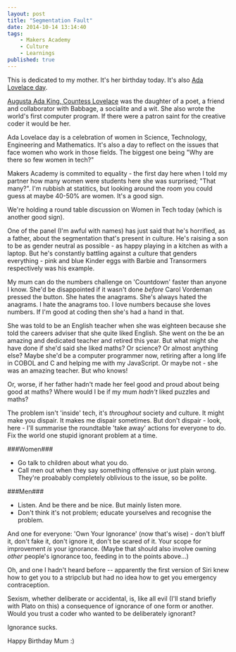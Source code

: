 ```yaml
---
layout: post
title: "Segmentation Fault"
date: 2014-10-14 13:14:40
tags:
    - Makers Academy
    - Culture
    - Learnings
published: true
---
```


This is dedicated to my mother. It's her birthday today. It's also [Ada Lovelace
day](http://findingada.com/).

[Augusta Ada King, Countess Lovelace](http://en.wikipedia.org/wiki/Ada_Lovelace)
was the daughter of a poet, a friend and collaborator with Babbage, a socialite
and a wit. She also wrote the world's first computer program. If there were
a patron saint for the creative coder it would be her.

Ada Lovelace day is a celebration of women in Science, Technology, Engineering
and Mathematics. It's also a day to reflect on the issues that face women who
work in those fields. The biggest one being "Why are there so few women in tech?"

Makers Academy is commited to equality - the first day here when I told my
partner how many women were students here she was surprised; "That many?". I'm
rubbish at statitics, but looking around the room you could guess at maybe
40-50% are women. It's a good sign.

We're holding a round table discussion on Women in Tech today (which is another
good sign).

One of the panel (I'm awful with names) has just said that he's horrified, as
a father, about the segmentation that's present in culture. He's raising a son
to be as gender neutral as possible - as happy playing in a kitchen as with
a laptop. But he's constantly battling against a culture that genders everything -
pink and blue Kinder eggs with Barbie and Transormers respectively was his
example.

My mum can do the numbers challenge on 'Countdown' faster than anyone I know.
She'd be disappointed if it wasn't done _before_ Carol Vordeman pressed the
button. She hates the anagrams. She's always hated the anagrams. I hate the anagrams
too. I love numbers because she loves numbers. If I'm good at coding then she's had
a hand in that.

She was told to be an English teacher when she was eighteen because she told the
careers adviser that she quite liked English. She went on the be an amazing and
dedicated teacher and retired this year. But what might she have done if she'd
said she liked maths? Or science? Or almost anything else? Maybe she'd be
a computer programmer now, retiring after a long life in COBOL and C and helping
me with my JavaScript. Or maybe not - she was an amazing teacher. But who knows!

Or, worse, if her father hadn't made her feel good and proud about being good at
maths? Where would I be if my mum _hadn't_ liked puzzles and maths?

The problem isn't 'inside' tech, it's _throughout_ society and culture. It might
make you dispair. It makes me dispair sometimes. But don't dispair - look, here -
I'll summarise the roundtable 'take away' actions for everyone to do. Fix the
world one stupid ignorant problem at a time.

###Women###
- Go talk to children about what you do.
- Call men out when they say something offensive or just plain wrong. They're
  proabably completely oblivious to the issue, so be polite.

###Men###
- Listen. And be there and be nice. But mainly listen more.
- Don't think it's not problem; educate yourselves and recognise the
  problem.

And one for everyone: 'Own Your Ignorance' (now that's wise) - don't bluff it,
don't fake it, don't ignore it, don't be scared of it. Your scope for
improvement _is_ your ignorance. (Maybe that should also involve owning _other_
people's ignorance too, feeding in to the points above...)

Oh, and one I hadn't heard before -- apparently the first version of Siri knew
how to get you to a stripclub but had no idea how to get you emergency
contraception.

Sexism, whether deliberate or accidental, is, like all evil (I'll stand briefly
with Plato on this) a consequence of ignorance of one form or another. Would you
trust a coder who wanted to be deliberately ignorant?

Ignorance sucks.

Happy Birthday Mum :)

